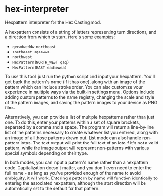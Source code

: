# hex-interpreter
Hexpattern interpreter for the Hex Casting mod.

A hexpattern consists of a string of letters representing turn directions, and a direction from which to start.
Here's some examples:
- `qeewdweddw northeast`
- `southeast aqaawwa`
- `northwest`
- `HexPattern(NORTH_WEST qaq)`
- `HexPattern(EAST eadaewea)`

To use this tool, just run the python script and input your hexpattern. You'll get back the pattern's name (if it has one), along with an image of the pattern which can include stroke order. You can also customize your experience in multiple ways via the built-in settings menu. Options include adding custom patterns to the name registry, changing the scale and style of the pattern images, and saving the pattern images to your device as PNG files.

Alternatively, you can provide a list of multiple hexpatterns rather than just one. To do this, enter your patterns within a set of square brackets, separated by a comma and a space. The program will return a line-by-line list of the patterns necessary to create whatever list you entered, along with an image of all those patterns drawn out. List mode can also handle non-pattern iotas. The text output will print the full text of an iota if it's not a valid pattern, while the image output will represent non-patterns with various special symbols depending on their type.

In both modes, you can input a pattern's name rather than a hexpattern code. Capitalization doesn't matter, and you don't even need to enter the full name - as long as you've provided enough of the name to avoid ambiguity, it will work. Entering a pattern by name will function identically to entering the associated hexpattern, although the start direction will be automatically set to the default for that pattern.
